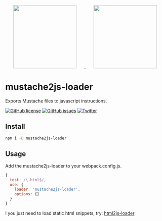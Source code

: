 <div align="center">
  <a href="https://github.com/webpack/webpack">
    <img width="200" height="200" vspace="" hspace="25"
      src="https://worldvectorlogo.com/logos/webpack.svg">
  </a>
  <a href="https://html2js.esstudio.site">
    <img width="200" height="200" vspace="" hspace="25"
      src="https://cdn.worldvectorlogo.com/logos/markdown.svg">
  </a>
</div>

# mustache2js-loader

Exports Mustache files to javascript instructions.

[![GitHub license](https://img.shields.io/github/license/LesterGallagher/mustache2js-loader.svg)](https://github.com/LesterGallagher/mustache2js-loader/blob/master/LICENSE.txt)
[![GitHub issues](https://img.shields.io/github/issues/LesterGallagher/mustache2js-loader.svg)](https://github.com/LesterGallagher/mustache2js-loader/issues)
[![Twitter](https://img.shields.io/twitter/url/https/www.npmjs.com/package/mustache2js-loader.svg?style=social)](https://twitter.com/intent/tweet?text=Wow:&url=https%3A%2F%2Fwww.npmjs.com%2Fpackage%2Fmustache2js-loader)


## Install

```bash
npm i -D mustache2js-loader
```

## Usage

Add the mustache2js-loader to your webpack.config.js.

```js
{
  test: /\.html$/,
  use: {
    loader: 'mustache2js-loader',
    options: {}
  }
}
```

I you just need to load static html snippets, try: [html2js-loader](https://www.npmjs.com/package/mustache2js-loader)

